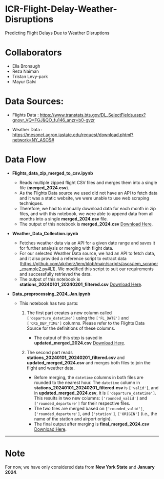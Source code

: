 # ICR-Flight-Delay-Weather-Disruptions
Predicting Flight Delays Due to Weather Disruptions

# Collaborators
  - Ella Bronaugh
  - Reza Naiman
  - Tristan Levy-park
  - Mayur Dalvi

# Data Sources:
  - Flights Data :  https://www.transtats.bts.gov/DL_SelectFields.aspx?gnoyr_VQ=FGJ&QO_fu146_anzr=b0-gvzr

  - Weather Data : https://mesonet.agron.iastate.edu/request/download.phtml?network=NY_ASOS#


# Data Flow

  - **Flights_data_zip_merged_to_csv.ipynb**
      - Reads multiple zipped flight CSV files and merges them into a single file (**merged_2024.csv**).
      - As the Flights Data source we used did not have an API to fetch data and it was a static website, we were unable to use web scraping techniques.
      - Therefore, we had to manually download data for each month in zip files, and with this notebook, we were able to append data from all months into a single **merged_2024.csv** file.
      - The output of this notebook is **merged_2024.csv** [Download Here](https://mega.nz/file/DqpBETZY#SfYhBXu0RJV_5sapekPmgUr6WivNLpUfcD2Gt6UNBU0).
  
  - **Weather_Data_Collection.ipynb**
      - Fetches weather data via an API for a given date range and saves it for further analysis or merging with flight data.
      - For our selected Weather Data source, we had an API to fetch data, and it also provided a reference script to extract data (https://github.com/akrherz/iem/blob/main/scripts/asos/iem_scraper_example2.py#L1). We modified this script to suit our requirements and successfully retrieved the data.
      - The output of this notebook is **stations_20240101_20240201_filtered.csv** [Download Here](https://mega.nz/file/27ZmnC5a#5iM_0XQDnDQpKHoP5yv9nOznvI8T6SxnSauS3rhVEzE).

  - **Data_preprocessing_2024_Jan.ipynb**
      - This notebook has two parts:
          1. The first part creates a new column called `['departure_datetime']` using the `['FL_DATE']` and `['CRS_DEP_TIME']` columns. Please refer to the Flights Data Source for the definitions of these columns.
             - The output of this step is saved in **updated_merged_2024.csv** [Download Here](https://mega.nz/file/TjIFFQDQ#QAGhfsz-7LYMT07Y5NZtOdOgotEWZXayJIvP_RU8c_M).
          
          2. The second part reads **stations_20240101_20240201_filtered.csv** and **updated_merged_2024.csv** and merges both files to join the flight and weather data.
             - Before merging, the `datetime` columns in both files are rounded to the nearest hour. The `datetime` column in **stations_20240101_20240201_filtered.csv** is `['valid']`, and in **updated_merged_2024.csv**, it is `['departure_datetime']`. This results in two new columns: `['rounded_valid']` and `['rounded_departure']` for their respective files.
             - The two files are merged based on `['rounded_valid']`, `['rounded_departure']`, and `['station']`, `['ORIGIN']` (i.e., the name of the station and airport origin).
             - The final output after merging is **final_merged_2024.csv** [Download Here](https://mega.nz/file/imwAgJzQ#17ave0B5J0GUxS2N5Wd5rXzFEF8-we5MIvao6CSMDvI).

---

# Note

For now, we have only considered data from **New York State** and **January 2024**.

